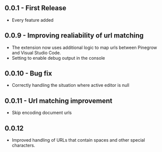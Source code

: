 ## 0.0.1 - First Release
* Every feature added

## 0.0.9 - Improving realiability of url matching

* The extension now uses additional logic to map urls between Pinegrow and Visual Studio Code.
* Setting to enable debug output in the console

## 0.0.10 - Bug fix

* Correctly handling the situation where active editor is null

## 0.0.11 - Url matching improvement

* Skip encoding document urls

## 0.0.12

* Improved handling of URLs that contain spaces and other special characters.